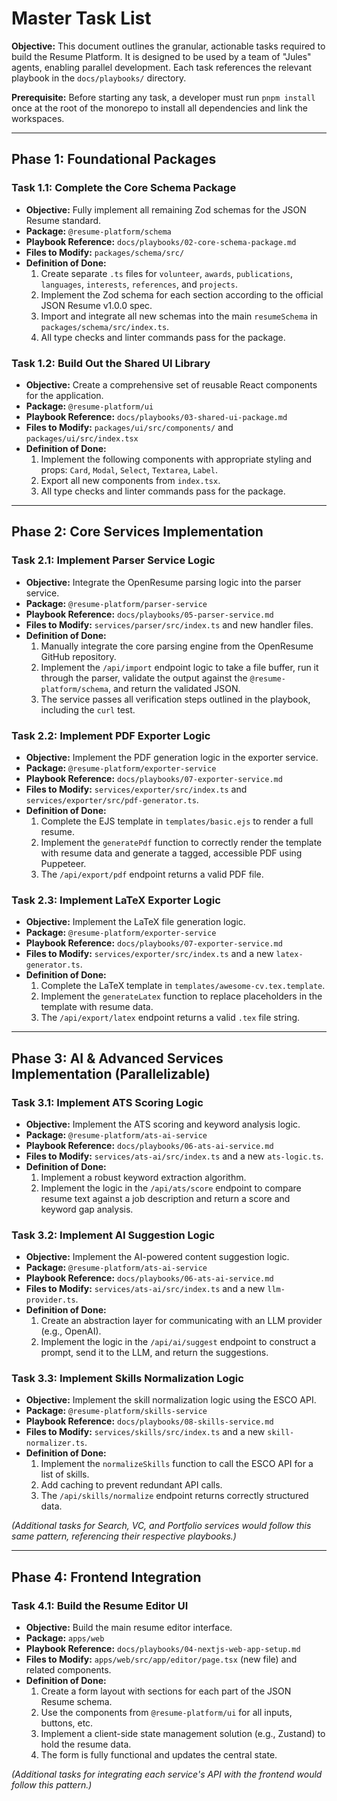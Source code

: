 # Master Task List

**Objective:** This document outlines the granular, actionable tasks required to build the Resume Platform. It is designed to be used by a team of "Jules" agents, enabling parallel development. Each task references the relevant playbook in the `docs/playbooks/` directory.

**Prerequisite:** Before starting any task, a developer must run `pnpm install` once at the root of the monorepo to install all dependencies and link the workspaces.

---

## Phase 1: Foundational Packages

### **Task 1.1: Complete the Core Schema Package**
-   **Objective:** Fully implement all remaining Zod schemas for the JSON Resume standard.
-   **Package:** `@resume-platform/schema`
-   **Playbook Reference:** `docs/playbooks/02-core-schema-package.md`
-   **Files to Modify:** `packages/schema/src/`
-   **Definition of Done:**
    1.  Create separate `.ts` files for `volunteer`, `awards`, `publications`, `languages`, `interests`, `references`, and `projects`.
    2.  Implement the Zod schema for each section according to the official JSON Resume v1.0.0 spec.
    3.  Import and integrate all new schemas into the main `resumeSchema` in `packages/schema/src/index.ts`.
    4.  All type checks and linter commands pass for the package.

### **Task 1.2: Build Out the Shared UI Library**
-   **Objective:** Create a comprehensive set of reusable React components for the application.
-   **Package:** `@resume-platform/ui`
-   **Playbook Reference:** `docs/playbooks/03-shared-ui-package.md`
-   **Files to Modify:** `packages/ui/src/components/` and `packages/ui/src/index.tsx`
-   **Definition of Done:**
    1.  Implement the following components with appropriate styling and props: `Card`, `Modal`, `Select`, `Textarea`, `Label`.
    2.  Export all new components from `index.tsx`.
    3.  All type checks and linter commands pass for the package.

---

## Phase 2: Core Services Implementation

### **Task 2.1: Implement Parser Service Logic**
-   **Objective:** Integrate the OpenResume parsing logic into the parser service.
-   **Package:** `@resume-platform/parser-service`
-   **Playbook Reference:** `docs/playbooks/05-parser-service.md`
-   **Files to Modify:** `services/parser/src/index.ts` and new handler files.
-   **Definition of Done:**
    1.  Manually integrate the core parsing engine from the OpenResume GitHub repository.
    2.  Implement the `/api/import` endpoint logic to take a file buffer, run it through the parser, validate the output against the `@resume-platform/schema`, and return the validated JSON.
    3.  The service passes all verification steps outlined in the playbook, including the `curl` test.

### **Task 2.2: Implement PDF Exporter Logic**
-   **Objective:** Implement the PDF generation logic in the exporter service.
-   **Package:** `@resume-platform/exporter-service`
-   **Playbook Reference:** `docs/playbooks/07-exporter-service.md`
-   **Files to Modify:** `services/exporter/src/index.ts` and `services/exporter/src/pdf-generator.ts`.
-   **Definition of Done:**
    1.  Complete the EJS template in `templates/basic.ejs` to render a full resume.
    2.  Implement the `generatePdf` function to correctly render the template with resume data and generate a tagged, accessible PDF using Puppeteer.
    3.  The `/api/export/pdf` endpoint returns a valid PDF file.

### **Task 2.3: Implement LaTeX Exporter Logic**
-   **Objective:** Implement the LaTeX file generation logic.
-   **Package:** `@resume-platform/exporter-service`
-   **Playbook Reference:** `docs/playbooks/07-exporter-service.md`
-   **Files to Modify:** `services/exporter/src/index.ts` and a new `latex-generator.ts`.
-   **Definition of Done:**
    1.  Complete the LaTeX template in `templates/awesome-cv.tex.template`.
    2.  Implement the `generateLatex` function to replace placeholders in the template with resume data.
    3.  The `/api/export/latex` endpoint returns a valid `.tex` file string.

---

## Phase 3: AI & Advanced Services Implementation (Parallelizable)

### **Task 3.1: Implement ATS Scoring Logic**
-   **Objective:** Implement the ATS scoring and keyword analysis logic.
-   **Package:** `@resume-platform/ats-ai-service`
-   **Playbook Reference:** `docs/playbooks/06-ats-ai-service.md`
-   **Files to Modify:** `services/ats-ai/src/index.ts` and a new `ats-logic.ts`.
-   **Definition of Done:**
    1.  Implement a robust keyword extraction algorithm.
    2.  Implement the logic in the `/api/ats/score` endpoint to compare resume text against a job description and return a score and keyword gap analysis.

### **Task 3.2: Implement AI Suggestion Logic**
-   **Objective:** Implement the AI-powered content suggestion logic.
-   **Package:** `@resume-platform/ats-ai-service`
-   **Playbook Reference:** `docs/playbooks/06-ats-ai-service.md`
-   **Files to Modify:** `services/ats-ai/src/index.ts` and a new `llm-provider.ts`.
-   **Definition of Done:**
    1.  Create an abstraction layer for communicating with an LLM provider (e.g., OpenAI).
    2.  Implement the logic in the `/api/ai/suggest` endpoint to construct a prompt, send it to the LLM, and return the suggestions.

### **Task 3.3: Implement Skills Normalization Logic**
-   **Objective:** Implement the skill normalization logic using the ESCO API.
-   **Package:** `@resume-platform/skills-service`
-   **Playbook Reference:** `docs/playbooks/08-skills-service.md`
-   **Files to Modify:** `services/skills/src/index.ts` and a new `skill-normalizer.ts`.
-   **Definition of Done:**
    1.  Implement the `normalizeSkills` function to call the ESCO API for a list of skills.
    2.  Add caching to prevent redundant API calls.
    3.  The `/api/skills/normalize` endpoint returns correctly structured data.

*(Additional tasks for Search, VC, and Portfolio services would follow this same pattern, referencing their respective playbooks.)*

---

## Phase 4: Frontend Integration

### **Task 4.1: Build the Resume Editor UI**
-   **Objective:** Build the main resume editor interface.
-   **Package:** `apps/web`
-   **Playbook Reference:** `docs/playbooks/04-nextjs-web-app-setup.md`
-   **Files to Modify:** `apps/web/src/app/editor/page.tsx` (new file) and related components.
-   **Definition of Done:**
    1.  Create a form layout with sections for each part of the JSON Resume schema.
    2.  Use the components from `@resume-platform/ui` for all inputs, buttons, etc.
    3.  Implement a client-side state management solution (e.g., Zustand) to hold the resume data.
    4.  The form is fully functional and updates the central state.

*(Additional tasks for integrating each service's API with the frontend would follow this pattern.)*